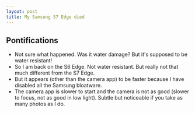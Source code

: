 ```yaml
---
layout: post
title: My Samsung S7 Edge died
---
```

## Pontifications

* Not sure what happened. Was it water damage? But it's supposed to be water resistant!
* So I am back on the S6 Edge. Not water resistant. But really not that much different from the S7 Edge.
* But it appears (other than the camera app) to be faster because I have disabled all the Samsung bloatware.
* The camera app is slower to start and the camera is not as good (slower to focus, not as good in low light). Subtle but noticeable if you take as many photos as I do.
